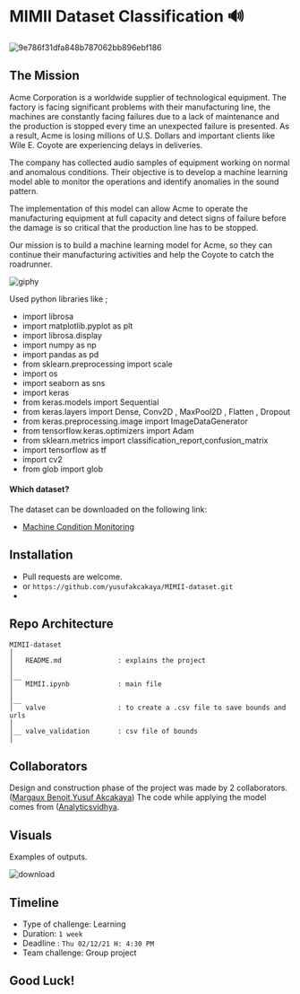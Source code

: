 # MIMII Dataset Classification 🔊

![9e786f31dfa848b787062bb896ebf186](https://user-images.githubusercontent.com/46165841/144565561-80bcdecf-3c76-4043-9e6e-52394feb3869.png)
## 

## The Mission

Acme Corporation is a worldwide supplier of technological equipment. The factory is facing significant problems with their manufacturing line, the machines are constantly facing failures due to a lack of maintenance and the production is stopped every time an unexpected failure is presented. As a result, Acme is losing millions of U.S. Dollars and important clients like Wile E. Coyote are experiencing delays in deliveries.

The company has collected audio samples of equipment working on normal and anomalous conditions. Their objective is to develop a machine learning model able to monitor the operations and identify anomalies in the sound pattern.

The implementation of this model can allow Acme to operate the manufacturing equipment at full capacity and detect signs of failure before the damage is so critical that the production line has to be stopped.

Our mission is to build a machine learning model for Acme, so they can continue their manufacturing activities and help the Coyote to catch the roadrunner.

![giphy](https://user-images.githubusercontent.com/46165841/144567559-31b66a05-e5b5-40a7-a438-6096c2ef6802.gif)

Used python libraries like ;

 - import librosa
 - import matplotlib.pyplot as plt
 - import librosa.display
 - import numpy as np
 - import pandas as pd
 - from sklearn.preprocessing import scale
 - import os
 - import seaborn as sns
 - import keras
 - from keras.models import Sequential
 - from keras.layers import Dense, Conv2D , MaxPool2D , Flatten , Dropout 
 - from keras.preprocessing.image import ImageDataGenerator
 - from tensorflow.keras.optimizers import Adam
 - from sklearn.metrics import classification_report,confusion_matrix
 - import tensorflow as tf
 - import cv2
 - from glob import glob 


 
#### Which dataset?

The dataset can be downloaded on the following link:

- [Machine Condition Monitoring](https://zenodo.org/record/3384388#.YFIrNXnvJEY)

## Installation

- Pull requests are welcome.
- or ```https://github.com/yusufakcakaya/MIMII-dataset.git```
- 

## Repo Architecture 

```
MIMII-dataset
│
│   README.md              : explains the project
│   
│__   
│   MIMII.ipynb            : main file
│   
│__ 
│   valve                  : to create a .csv file to save bounds and urls
│  
│__ valve_validation       : csv file of bounds
│

```

## Collaborators

Design and construction phase of the project was made by 2 collaborators.([Margaux Benoit](https://github.com/benoitmargx),[Yusuf Akcakaya](https://github.com/yusufakcakaya))
The code while applying the model comes from ([Analyticsvidhya](https://www.analyticsvidhya.com/blog/2020/10/create-image-classification-model-python-keras/).


## Visuals

Examples of outputs.

![download](https://user-images.githubusercontent.com/46165841/144579306-e7b30da8-c269-4b2a-93e0-add833bc4ba9.png)


## Timeline

- Type of challenge: Learning
- Duration: `1 week`
- Deadline : `Thu 02/12/21 H: 4:30 PM`
- Team challenge: Group project

## Good Luck!
